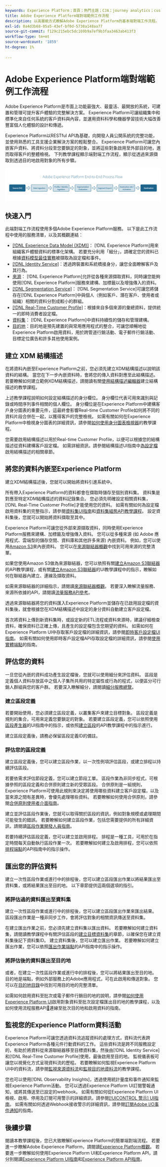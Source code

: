 ```yaml
---
keywords: Experience Platform；首頁；熱門主題；CJA；journey analytics；customer journey analytics；campaign orchestration；orchestration；customer journey；journey；journey orchestration；功能；地區
title: Adobe Experience Platform端對端範例工作流程
description: 以高層級方式瞭解Adobe Experience Platform的基本端對端工作流程。
exl-id: 0a4d3b68-05a5-43ef-bf0d-5738a148aa77
source-git-commit: f129c215ebc5dc169b9a7ef9b3faa3463ab413f3
workflow-type: tm+mt
source-wordcount: '1859'
ht-degree: 1%

---
```


# Adobe Experience Platform端對端範例工作流程

Adobe Experience Platform是市面上功能最強大、最靈活、最開放的系統，可建置和管理可提升客戶體驗的完整解決方案。 Experience Platform可讓組織集中和標準化來自任何系統的客戶資料與內容，並運用資料科學和機器學習技術大幅改善豐富個人化體驗的設計和傳遞。

Experience Platform以RESTful API為基礎，向開發人員公開系統的完整功能，並使用熟悉的工具支援企業解決方案的輕鬆整合。 Experience Platform可讓您內嵌客戶資料、將資料分段至您要鎖定的對象，並將這些對象啟用至外部目的地，進而取得客戶的整體檢視。 下列教學課程顯示端對端工作流程，顯示從透過來源擷取到透過目的地啟用對象的所有步驟。

![Experience Platform端對端工作流程](./images/end-to-end-tutorial/platform-end-2-end-workflow.png)

## 快速入門

此端對端工作流程使用多個Adobe Experience Platform服務。 以下是此工作流程中使用的服務清單，以及其概觀連結：

- [[!DNL Experience Data Model (XDM)]](../xdm/home.md)： [!DNL Experience Platform]用來組織客戶體驗資料的標準化架構。 若要充分利用「細分」，請確定您的資料已根據[資料模型最佳實務](../xdm/schema/best-practices.md)被擷取為設定檔和事件。
- [[!DNL Identity Service]](../identity-service/home.md)：透過跨裝置和系統橋接身分，讓您全面瞭解客戶及其行為。
- [來源](../sources/home.md)： [!DNL Experience Platform]允許從各種來源擷取資料，同時讓您能夠使用[!DNL Experience Platform]服務來建構、加標籤以及增強傳入的資料。
- [[!DNL Segmentation Service]](../segmentation/home.md)： [!DNL Segmentation Service]可讓您將儲存在[!DNL Experience Platform]中與個人（例如客戶、潛在客戶、使用者或組織）相關的資料分割成較小的群組。
- [[!DNL Real-Time Customer Profile]](../profile/home.md)：根據來自多個來源的彙總資料，提供統一的即時消費者設定檔。
- [資料集](../catalog/datasets/overview.md)： [!DNL Experience Platform]中資料持續性的儲存和管理建構。
- [目的地](../destinations/home.md)：目的地是預先建置的與常用應用程式的整合，可讓您順暢地從Experience Platform啟用資料，用於跨管道行銷活動、電子郵件行銷活動、目標定位廣告和許多其他使用案例。

## 建立 XDM 結構描述

在將資料內嵌至Experience Platform之前，您必須先建立XDM結構描述以說明該資料的結構。 當您在下一步內嵌資料時，會將您的傳入資料對應至此結構描述。 若要瞭解如何建立範例XDM結構描述，請閱讀有關[使用結構描述編輯器](../xdm/tutorials/create-schema-ui.md)建立結構描述的教學課程。

上述教學課程說明如何設定結構描述的身分欄位。 身分欄位代表可用來識別與記錄或時間序列事件相關的個人欄位。 身分欄位是在Experience Platform中建構客戶身分圖表的重要元件，這最終會影響Real-time Customer Profile如何將不同的資料片段合併在一起，以獲得客戶的完整檢視。 如需有關如何在Experience Platform中檢視身分圖表的詳細資訊，請參閱[如何使用身分圖表檢視器](../identity-service/features/identity-graph-viewer.md)的教學課程。

您需要啟用結構描述以用於Real-time Customer Profile，以便可以根據您的結構描述從資料建構客戶設定檔。 如需詳細資訊，請參閱結構描述UI指南中[為設定檔](../xdm/ui/resources/schemas.md#profile)啟用結構描述的相關章節。

## 將您的資料內嵌至Experience Platform

建立XDM結構描述後，您就可以開始將資料引進系統中。

所有帶入Experience Platform的資料都會在擷取時儲存至個別資料集。 資料集是對應至特定XDM結構描述的資料記錄集合。 您必須先明確設定相關資料集，[!DNL Real-Time Customer Profile]才能使用您的資料。 如需有關如何為設定檔啟用資料集的完整指示，請參閱[資料集UI指南](../catalog/datasets/user-guide.md#enable-profile)和[資料集組態API教學課程](../profile/tutorials/dataset-configuration.md)。 設定資料集後，您就可以開始將資料擷取至其中。

Experience Platform可讓您從外部來源擷取資料，同時使用Experience Platform服務來建構、加標籤及增強傳入資料。 您可以從多種來源 (如 Adobe 應用程式、雲端型的儲存空間、資料庫和其他許多來源) 內嵌資料。 例如，您可以使用[Amazon S3](../sources/tutorials/api/create/cloud-storage/s3.md)來內嵌資料。 您可以在[來源聯結器概觀](../sources/home.md)中找到可用來源的完整清單。

如果您使用Amazon S3做為來源聯結器，您可以依照有關[建立Amazon S3聯結器](../sources/tutorials/api/create/cloud-storage/s3.md)的API教學課程，或有關[建立Amazon S3聯結器](../sources/tutorials/ui/create/cloud-storage/s3.md)的UI教學課程中的指示，瞭解如何在聯結器內建立、連線及擷取資料。

如需來源聯結器的詳細指示，請閱讀[來源聯結器概觀](../sources/home.md)。 若要深入瞭解流量服務、來源所依據的API，請閱讀[流量服務API參考](https://www.adobe.io/experience-platform-apis/references/flow-service/)。

透過來源聯結器將您的資料匯入Experience Platform並儲存在已啟用設定檔的資料集後，就會根據您在XDM結構描述中設定的身分資料自動建立客戶設定檔。

首次將資料上傳到新資料集時，或設定新的ETL流程或資料來源時，建議仔細檢查資料，確保資料已正確上傳，且產生的設定檔包含您期望的資料。 如需如何在Experience Platform UI中存取客戶設定檔的詳細資訊，請參閱[即時客戶設定檔UI指南](../profile/ui/user-guide.md)。 如需有關如何使用即時客戶設定檔API存取設定檔的詳細資訊，請參閱[使用實體端點](../profile/api/entities.md)的指南。

## 評估您的資料

一旦您從內嵌的資料成功產生設定檔後，您就可以使用細分來評估資料。 區段是定義個人資料存放區中之個人子集所共用的特定屬性或行為的程式，以便區分可行銷人群組與您的客戶群。 若要深入瞭解細分，請閱讀[細分服務總覽](../segmentation/home.md)。

### 建立區段定義

若要開始使用，您必須建立區段定義，以叢集客戶來建立目標對象。 區段定義是規則的集合，可用來定義您要鎖定的對象。 若要建立區段定義，您可以依照使用[區段產生器](../segmentation/ui/segment-builder.md)的UI指南中的指示，或依照[建立區段](../segmentation/tutorials/create-a-segment.md)的API教學課程中的指示進行。

建立區段定義後，請務必保留區段定義ID的備註。

### 評估您的區段定義

建立區段定義後，您可以建立區段作業，以一次性例項評估區段，或建立排程以持續評估區段。

若要依需求評估節段定義，您可以建立節段工單。 區段作業為非同步程式，可根據參照的區段定義和合併原則建立新的受眾區段。 合併原則是一組規則，Experience Platform可使用此規則來決定將使用哪些資料建立客戶設定檔，以及當來源之間有差異時，會優先處理哪些資料。 若要瞭解如何使用合併原則，請參閱[合併原則使用者介面指南](../profile/merge-policies/ui-guide.md)。

建立並評估區段作業後，您就可以取得關於區段的資訊，例如對象規模或處理期間可能發生的錯誤。 若要瞭解如何建立區段作業，包括您需要提供的所有詳細資訊，請閱讀[區段作業開發人員指南](../segmentation/api/segment-jobs.md)。

若要持續評估區段定義，您可以建立並啟用排程。 排程是一種工具，可用於在指定時間每天自動執行區段作業一次。 若要瞭解如何建立及啟用排程，您可以依照[排程端點](../segmentation/api/schedules.md)的API指南中的指示操作。

## 匯出您的評估資料

建立一次性區段作業或進行中的排程後，您可以建立區段匯出作業以將結果匯出至資料集，或將結果匯出至目的地。 以下章節提供這兩個選項的指引。

### 將評估過的資料匯出至資料集

建立一次性區段作業或進行中的排程後，您可以建立區段匯出作業來匯出結果。 區段匯出作業是一種非同步工作，會將評估對象的相關資訊傳送至資料集。

在建立匯出作業之前，您必須先建立資料集以匯出資料。 若要瞭解如何建立資料集，請閱讀教學課程中有關評估區段的[建立目標資料集](../segmentation/tutorials/evaluate-a-segment.md#create-dataset)的章節，以確保您在建立資料集後記下資料集ID。 建立資料集後，您可以建立匯出作業。 若要瞭解如何建立匯出作業，您可以依照[匯出作業端點](../segmentation/api/export-jobs.md)的API指南中的指示操作。

### 將評估後的資料匯出至目的地

或者，在建立一次性區段作業或進行中的排程後，您可以將結果匯出至目的地。 目的地是端點，例如外部服務上的Adobe應用程式，可在此啟用和傳送對象。 您可以在[目的地目錄](../destinations/catalog/overview.md)中找到可用目的地的完整清單。

如需如何啟用資料至批次或電子郵件行銷目的地的說明，請參閱[如何使用Experience Platform UI](../destinations/ui/activate-batch-profile-destinations.md)啟用對象資料至批次設定檔匯出目的地的教學課程，以及如何使用流程服務API[&#128279;](../destinations/api/connect-activate-batch-destinations.md)連線至批次目的地和啟用資料的指南。

## 監視您的Experience Platform資料活動

Experience Platform可讓您透過資料流追蹤資料的處理方式，資料流代表跨Experience Platform各種元件行動資料的工作。 這些資料流是跨不同服務設定的，有助於將資料從來源聯結器移至目標資料集，然後由[!DNL Identity Service]和[!DNL Real-Time Customer Profile]使用，最後啟用至目的地。 監視儀表板可讓您以視覺化方式呈現資料流的歷程。 若要瞭解如何監視Experience Platform UI中的資料流，請參閱[監視來源資料流](../dataflows/ui/monitor-sources.md)和[監視目的地資料流](../dataflows/ui/monitor-destinations.md)的教學課程。

您也可以使用[!DNL Observability Insights]，透過使用統計量度和事件通知來監視Experience Platform活動。 您可以透過Experience Platform UI訂閱警報通知，或將其傳送至已設定的webhook。 如需有關如何從Experience Platform UI檢視、啟用、停用及訂閱可用警示的詳細資訊，請參閱[[!UICONTROL 警示] UI指南](../observability/alerts/ui.md)。 如需有關如何透過Webhook接收警示的詳細資訊，請參閱[訂閱Adobe I/O事件通知](../observability/alerts/subscribe.md)的指南。

## 後續步驟

閱讀本教學課程後，您已大致瞭解Experience Platform的簡單端對端流程。 若要進一步瞭解Adobe Experience Platform，請閱讀[Experience Platform概觀](./home.md)。 若要進一步瞭解如何使用Experience Platform UI和Experience Platform API，請分別閱讀[Experience Platform UI指南](./ui-guide.md)和[Experience Platform API指南](./api-guide.md)。
